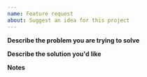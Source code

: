 ```yaml
---
name: Feature request
about: Suggest an idea for this project
---
```


<!--
Thanks for filing a 🙋 feature request 😄!
-->

**Describe the problem you are trying to solve**
<!-- A clear and concise description of the problem this feature request is trying to solve. -->

**Describe the solution you'd like**
<!-- A clear and concise description of what you want to happen. -->

**Notes**
<!-- Any additional context or information you feel may be relevant to the issue. -->
